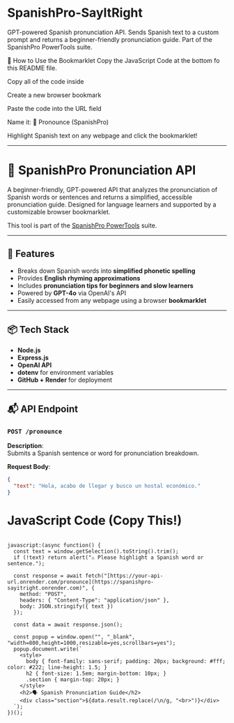 # SpanishPro-SayItRight
GPT-powered Spanish pronunciation API. Sends Spanish text to a custom prompt and returns a beginner-friendly pronunciation guide. Part of the SpanishPro PowerTools suite.

🔖 How to Use the Bookmarklet
Copy the JavaScript Code at the bottom fo this README file.

Copy all of the code inside

Create a new browser bookmark

Paste the code into the URL field

Name it: 📣 Pronounce (SpanishPro)

Highlight Spanish text on any webpage and click the bookmarklet!



---



# 📣 SpanishPro Pronunciation API

A beginner-friendly, GPT-powered API that analyzes the pronunciation of Spanish words or sentences and returns a simplified, accessible pronunciation guide. Designed for language learners and supported by a customizable browser bookmarklet.

This tool is part of the [SpanishPro PowerTools](https://github.com/your-org/spanishpro-powertools) suite.

---

## 🚀 Features

- Breaks down Spanish words into **simplified phonetic spelling**
- Provides **English rhyming approximations**
- Includes **pronunciation tips for beginners and slow learners**
- Powered by **GPT-4o** via OpenAI's API
- Easily accessed from any webpage using a browser **bookmarklet**

---

## 📦 Tech Stack

- **Node.js**
- **Express.js**
- **OpenAI API**
- **dotenv** for environment variables
- **GitHub + Render** for deployment

---

## 📬 API Endpoint

### `POST /pronounce`

**Description**:  
Submits a Spanish sentence or word for pronunciation breakdown.

**Request Body**:
```json
{
  "text": "Hola, acabo de llegar y busco un hostal económico."
}

```

# JavaScript Code (Copy This!)

```

javascript:(async function() {
  const text = window.getSelection().toString().trim();
  if (!text) return alert("⚠️ Please highlight a Spanish word or sentence.");

  const response = await fetch("[https://your-api-url.onrender.com/pronounce](https://spanishpro-sayitright.onrender.com)", {
    method: "POST",
    headers: { "Content-Type": "application/json" },
    body: JSON.stringify({ text })
  });

  const data = await response.json();

  const popup = window.open("", "_blank", "width=800,height=1000,resizable=yes,scrollbars=yes");
  popup.document.write(`
    <style>
      body { font-family: sans-serif; padding: 20px; background: #fff; color: #222; line-height: 1.5; }
      h2 { font-size: 1.5em; margin-bottom: 10px; }
      .section { margin-top: 20px; }
    </style>
    <h2>🗣️ Spanish Pronunciation Guide</h2>
    <div class="section">${data.result.replace(/\n/g, "<br>")}</div>
  `);
})();
